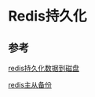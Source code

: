 # Redis持久化



## 参考
[redis持久化数据到磁盘](https://blog.csdn.net/qq_37741426/article/details/115361129)

[redis主从备份](...)